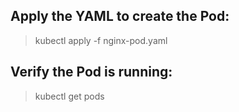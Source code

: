 ## Apply the YAML to create the Pod:
> kubectl apply -f nginx-pod.yaml
## Verify the Pod is running:
> kubectl get pods